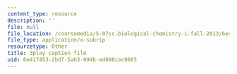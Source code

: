 ```yaml
---
content_type: resource
description: ''
file: null
file_location: /coursemedia/5-07sc-biological-chemistry-i-fall-2013/6e4174532bdf5ab3994bed600cac0883_ZS5vxMILXPg.vtt
file_type: application/x-subrip
resourcetype: Other
title: 3play caption file
uid: 6e417453-2bdf-5ab3-994b-ed600cac0883
---
```

